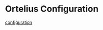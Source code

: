# Ortelius Configuration

[configuration](https://github.com/lasthyphen/ortelius-new/blob/master/docker/config.json)
